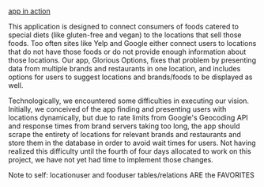 <img src="./public/screenshotwpics.png" alt="">
<img src="./app/assets/images/screenshot.png" alt="">

[app in action](https://powerful-beyond-3469.herokuapp.com/#)

This application is designed to connect consumers of foods catered to special diets (like gluten-free and vegan) to the locations that sell those foods. Too often sites like Yelp and Google either connect users to locations that do not have those foods or do not provide enough information about those locations. Our app, Glorious Options, fixes that problem by presenting data from multiple brands and restaurants in one location, and includes options for users to suggest locations and brands/foods to be displayed as well.

Technologically, we encountered some difficulties in executing our vision. Initially, we conceived of the app finding and presenting users with locations dynamically, but due to rate limits from Google's Geocoding API and response times from brand servers taking too long, the app should scrape the entirety of locations for relevant brands and restaurants and store them in the database in order to avoid wait times for users. Not having realized this difficulty until the fourth of four days allocated to work on this project, we have not yet had time to implement those changes.

Note to self: locationuser and fooduser tables/relations ARE the FAVORITES
